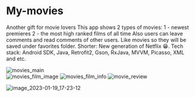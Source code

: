 # My-movies
Another gift for movie lovers
This app shows 2 types of movies: 
1 - newest premieres 
2 - the most high ranked films of all time
Also users can leave comments and read comments of other users. Like movies so they will be saved under favorites folder. Shorter: New generation of Netflix 😁.
Tech stack: Android SDK, Java, Retrofit2, Gson, RxJava, MVVM, Picasso, XML and etc.

![movies_main](https://user-images.githubusercontent.com/96684932/213441261-80f217e8-8bee-4e45-84a1-e92f38fa6f81.png)         
![movies_film_image](https://user-images.githubusercontent.com/96684932/213441746-2c09dd7c-d778-4267-bd0a-20ca4efeef97.png) 
![movies_film_info](https://user-images.githubusercontent.com/96684932/213441777-a6e184af-4469-44d5-938b-45abb7aae9a5.png)
![movie_review](https://user-images.githubusercontent.com/96684932/213441867-54bc0ff8-a76b-40a3-8ec9-e71403dd7f2b.png) 




![image_2023-01-19_17-23-12](https://user-images.githubusercontent.com/96684932/213442325-51fedfe1-5c4d-4a56-9613-e722de490b21.png)
